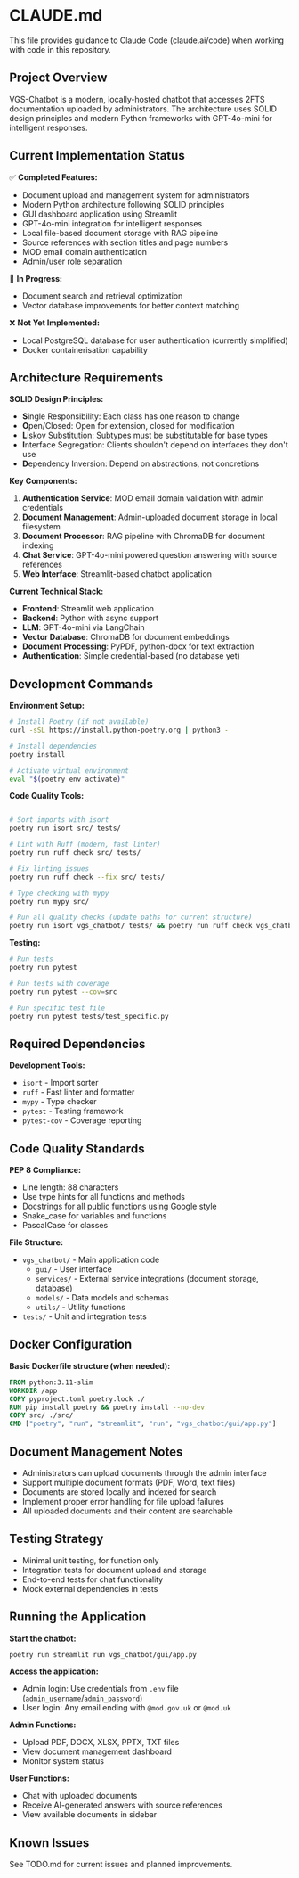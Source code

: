 # CLAUDE.md

This file provides guidance to Claude Code (claude.ai/code) when working with code in this repository.

## Project Overview

VGS-Chatbot is a modern, locally-hosted chatbot that accesses 2FTS documentation uploaded by administrators. The architecture uses SOLID design principles and modern Python frameworks with GPT-4o-mini for intelligent responses.

## Current Implementation Status

✅ **Completed Features:**

- Document upload and management system for administrators
- Modern Python architecture following SOLID principles
- GUI dashboard application using Streamlit
- GPT-4o-mini integration for intelligent responses
- Local file-based document storage with RAG pipeline
- Source references with section titles and page numbers
- MOD email domain authentication
- Admin/user role separation

🔄 **In Progress:**

- Document search and retrieval optimization
- Vector database improvements for better context matching

❌ **Not Yet Implemented:**

- Local PostgreSQL database for user authentication (currently simplified)
- Docker containerisation capability

## Architecture Requirements

**SOLID Design Principles:**

- **S**ingle Responsibility: Each class has one reason to change
- **O**pen/Closed: Open for extension, closed for modification
- **L**iskov Substitution: Subtypes must be substitutable for base types
- **I**nterface Segregation: Clients shouldn't depend on interfaces they don't use
- **D**ependency Inversion: Depend on abstractions, not concretions

**Key Components:**

1. **Authentication Service**: MOD email domain validation with admin credentials
2. **Document Management**: Admin-uploaded document storage in local filesystem
3. **Document Processor**: RAG pipeline with ChromaDB for document indexing
4. **Chat Service**: GPT-4o-mini powered question answering with source references
5. **Web Interface**: Streamlit-based chatbot application

**Current Technical Stack:**

- **Frontend**: Streamlit web application
- **Backend**: Python with async support
- **LLM**: GPT-4o-mini via LangChain
- **Vector Database**: ChromaDB for document embeddings
- **Document Processing**: PyPDF, python-docx for text extraction
- **Authentication**: Simple credential-based (no database yet)

## Development Commands

**Environment Setup:**

```bash
# Install Poetry (if not available)
curl -sSL https://install.python-poetry.org | python3 -

# Install dependencies
poetry install

# Activate virtual environment
eval "$(poetry env activate)"

```

**Code Quality Tools:**

```bash

# Sort imports with isort
poetry run isort src/ tests/

# Lint with Ruff (modern, fast linter)
poetry run ruff check src/ tests/

# Fix linting issues
poetry run ruff check --fix src/ tests/

# Type checking with mypy
poetry run mypy src/

# Run all quality checks (update paths for current structure)
poetry run isort vgs_chatbot/ tests/ && poetry run ruff check vgs_chatbot/ tests/ && poetry run mypy vgs_chatbot/
```

**Testing:**

```bash
# Run tests
poetry run pytest

# Run tests with coverage
poetry run pytest --cov=src

# Run specific test file
poetry run pytest tests/test_specific.py
```

## Required Dependencies

**Development Tools:**

- `isort` - Import sorter
- `ruff` - Fast linter and formatter
- `mypy` - Type checker
- `pytest` - Testing framework
- `pytest-cov` - Coverage reporting

## Code Quality Standards

**PEP 8 Compliance:**

- Line length: 88 characters
- Use type hints for all functions and methods
- Docstrings for all public functions using Google style
- Snake_case for variables and functions
- PascalCase for classes

**File Structure:**

- `vgs_chatbot/` - Main application code
  - `gui/` - User interface
  - `services/` - External service integrations (document storage, database)
  - `models/` - Data models and schemas
  - `utils/` - Utility functions
- `tests/` - Unit and integration tests

## Docker Configuration

**Basic Dockerfile structure (when needed):**

```dockerfile
FROM python:3.11-slim
WORKDIR /app
COPY pyproject.toml poetry.lock ./
RUN pip install poetry && poetry install --no-dev
COPY src/ ./src/
CMD ["poetry", "run", "streamlit", "run", "vgs_chatbot/gui/app.py"]
```

## Document Management Notes

- Administrators can upload documents through the admin interface
- Support multiple document formats (PDF, Word, text files)
- Documents are stored locally and indexed for search
- Implement proper error handling for file upload failures
- All uploaded documents and their content are searchable

## Testing Strategy

- Minimal unit testing, for function only
- Integration tests for document upload and storage
- End-to-end tests for chat functionality
- Mock external dependencies in tests

## Running the Application

**Start the chatbot:**
```bash
poetry run streamlit run vgs_chatbot/gui/app.py
```

**Access the application:**
- Admin login: Use credentials from `.env` file (`admin_username`/`admin_password`)
- User login: Any email ending with `@mod.gov.uk` or `@mod.uk`

**Admin Functions:**
- Upload PDF, DOCX, XLSX, PPTX, TXT files
- View document management dashboard
- Monitor system status

**User Functions:**
- Chat with uploaded documents
- Receive AI-generated answers with source references
- View available documents in sidebar

## Known Issues

See TODO.md for current issues and planned improvements.

